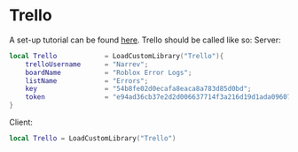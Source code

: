 # Trello
A set-up tutorial can be found [here](https://scriptinghelpers.org/blog/logging-errors-with-trello).
Trello should be called like so:
Server:
```lua
local Trello			= LoadCustomLibrary("Trello"){
	trelloUsername		= "Narrev";
	boardName			= "Roblox Error Logs";
	listName			= "Errors";
	key					= "54b8fe02d0ecafa8eaca8a783d85d0bd";
	token				= "e94ad36cb37e2d2d006637714f3a216d19d1ada096073e250be45ec96930ccce";
}
```

Client:
```lua
local Trello = LoadCustomLibrary("Trello")
```
